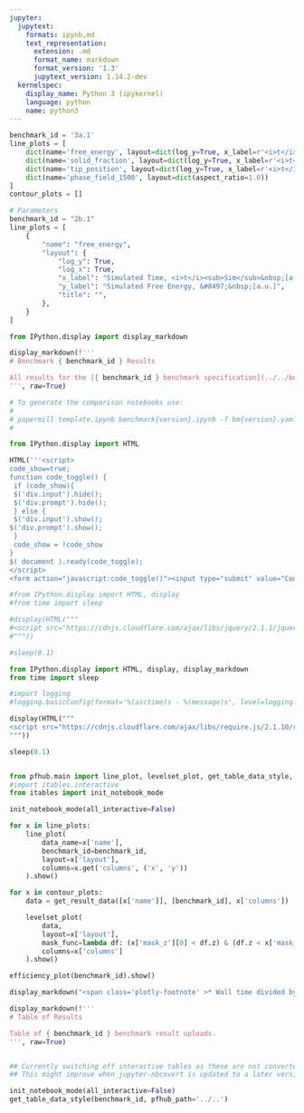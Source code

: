 ```yaml
---
jupyter:
  jupytext:
    formats: ipynb,md
    text_representation:
      extension: .md
      format_name: markdown
      format_version: '1.3'
      jupytext_version: 1.14.2-dev
  kernelspec:
    display_name: Python 3 (ipykernel)
    language: python
    name: python3
---
```


```python papermill={"duration": 0.01928, "end_time": "2023-03-15T16:02:43.839528", "exception": false, "start_time": "2023-03-15T16:02:43.820248", "status": "completed"} tags=["parameters"]
benchmark_id = '3a.1'
line_plots = [
    dict(name='free_energy', layout=dict(log_y=True, x_label=r'<i>t</i>', y_label=r'&#8497;', range_y=[1.8e6, 2.4e6], title="Free Energy v Time")),
    dict(name='solid_fraction', layout=dict(log_y=True, x_label=r'<i>t</i>')),
    dict(name='tip_position', layout=dict(log_y=True, x_label=r'<i>t</i>')),
    dict(name='phase_field_1500', layout=dict(aspect_ratio=1.0))
]
contour_plots = []
```

```python papermill={"duration": 0.013718, "end_time": "2023-03-15T16:02:43.859175", "exception": false, "start_time": "2023-03-15T16:02:43.845457", "status": "completed"} tags=["injected-parameters"]
# Parameters
benchmark_id = "2b.1"
line_plots = [
    {
        "name": "free_energy",
        "layout": {
            "log_y": True,
            "log_x": True,
            "x_label": "Simulated Time, <i>t</i><sub>Sim</sub>&nbsp;[a.u.]",
            "y_label": "Simulated Free Energy, &#8497;&nbsp;[a.u.]",
            "title": "",
        },
    }
]

```

```python papermill={"duration": 0.013976, "end_time": "2023-03-15T16:02:43.877362", "exception": false, "start_time": "2023-03-15T16:02:43.863386", "status": "completed"} tags=[]
from IPython.display import display_markdown

display_markdown(f'''
# Benchmark { benchmark_id } Results

All results for the [{ benchmark_id } benchmark specification](../../benchmarks/benchmark{ benchmark_id }.ipynb/).
''', raw=True)
```

```python papermill={"duration": 0.014882, "end_time": "2023-03-15T16:02:43.898234", "exception": false, "start_time": "2023-03-15T16:02:43.883352", "status": "completed"} tags=[]
# To generate the comparison notebooks use:
# 
# papermill template.ipynb benchmark{version}.ipynb -f bm{version}.yaml
#
```

```python papermill={"duration": 0.019176, "end_time": "2023-03-15T16:02:43.922553", "exception": false, "start_time": "2023-03-15T16:02:43.903377", "status": "completed"} tags=[]
from IPython.display import HTML

HTML('''<script>
code_show=true; 
function code_toggle() {
 if (code_show){
 $('div.input').hide();
 $('div.prompt').hide();
 } else {
 $('div.input').show();
$('div.prompt').show();
 }
 code_show = !code_show
} 
$( document ).ready(code_toggle);
</script>
<form action="javascript:code_toggle()"><input type="submit" value="Code Toggle"></form>''')
```

```python papermill={"duration": 0.914037, "end_time": "2023-03-15T16:02:44.842176", "exception": false, "start_time": "2023-03-15T16:02:43.928139", "status": "completed"} tags=[]
#from IPython.display import HTML, display
#from time import sleep

#display(HTML("""
#<script src="https://cdnjs.cloudflare.com/ajax/libs/jquery/2.1.1/jquery.min.js"></script>
#"""))

#sleep(0.1)

from IPython.display import HTML, display, display_markdown
from time import sleep

#import logging
#logging.basicConfig(format='%(asctime)s - %(message)s', level=logging.DEBUG)

display(HTML("""
<script src="https://cdnjs.cloudflare.com/ajax/libs/require.js/2.1.10/require.min.js"></script>
"""))

sleep(0.1)


from pfhub.main import line_plot, levelset_plot, get_table_data_style, plot_order_of_accuracy, get_result_data, efficiency_plot
#import itables.interactive
from itables import init_notebook_mode

init_notebook_mode(all_interactive=False)
```

```python papermill={"duration": 4.643531, "end_time": "2023-03-15T16:02:49.492612", "exception": false, "start_time": "2023-03-15T16:02:44.849081", "status": "completed"} tags=[]
for x in line_plots:
    line_plot(
        data_name=x['name'],
        benchmark_id=benchmark_id,
        layout=x['layout'],
        columns=x.get('columns', ('x', 'y'))
    ).show()
```

```python papermill={"duration": 0.087516, "end_time": "2023-03-15T16:02:49.669649", "exception": false, "start_time": "2023-03-15T16:02:49.582133", "status": "completed"} tags=[]
for x in contour_plots:
    data = get_result_data([x['name']], [benchmark_id], x['columns'])

    levelset_plot(
        data,
        layout=x['layout'],
        mask_func=lambda df: (x['mask_z'][0] < df.z) & (df.z < x['mask_z'][1]),
        columns=x['columns']
    ).show()
```

```python papermill={"duration": 3.174941, "end_time": "2023-03-15T16:02:52.929239", "exception": false, "start_time": "2023-03-15T16:02:49.754298", "status": "completed"} tags=[]
efficiency_plot(benchmark_id).show()

display_markdown("<span class='plotly-footnote' >* Wall time divided by the total simulated time.</span>", raw=True)

```

```python papermill={"duration": 0.09513, "end_time": "2023-03-15T16:02:53.113055", "exception": false, "start_time": "2023-03-15T16:02:53.017925", "status": "completed"} tags=[]
display_markdown(f'''
# Table of Results

Table of { benchmark_id } benchmark result uploads.
''', raw=True)
```

```python papermill={"duration": 0.128629, "end_time": "2023-03-15T16:02:53.329505", "exception": false, "start_time": "2023-03-15T16:02:53.200876", "status": "completed"} tags=[]

```

```python papermill={"duration": 1.549576, "end_time": "2023-03-15T16:02:54.966434", "exception": false, "start_time": "2023-03-15T16:02:53.416858", "status": "completed"} tags=[]
## Currently switching off interactive tables as these are not converted to HTML properly.
## This might improve when jupyter-nbcovert is updated to a later version.

init_notebook_mode(all_interactive=False)
get_table_data_style(benchmark_id, pfhub_path='../..')
```

```python papermill={"duration": 0.101724, "end_time": "2023-03-15T16:02:55.163091", "exception": false, "start_time": "2023-03-15T16:02:55.061367", "status": "completed"} tags=[]

```
